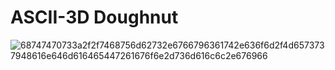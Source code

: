 # ASCII-3D Doughnut


![68747470733a2f2f7468756d62732e6766796361742e636f6d2f4d6573737948616e646d616465447261676f6e2d736d616c6c2e676966](https://user-images.githubusercontent.com/127239018/223555247-f5c27e0a-5220-4646-9f6e-2f7a5c00c80d.gif)
